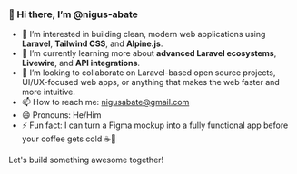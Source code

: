 ### 👋 Hi there, I’m @nigus-abate

- 👀 I’m interested in building clean, modern web applications using **Laravel**, **Tailwind CSS**, and **Alpine.js**.
- 🌱 I’m currently learning more about **advanced Laravel ecosystems**, **Livewire**, and **API integrations**.
- 💞️ I’m looking to collaborate on Laravel-based open source projects, UI/UX-focused web apps, or anything that makes the web faster and more intuitive.
- 📫 How to reach me: [nigusabate@gmail.com](mailto:abatenigus0@gmail.com)
- 😄 Pronouns: He/Him
- ⚡ Fun fact: I can turn a Figma mockup into a fully functional app before your coffee gets cold ☕🚀

Let's build something awesome together!
